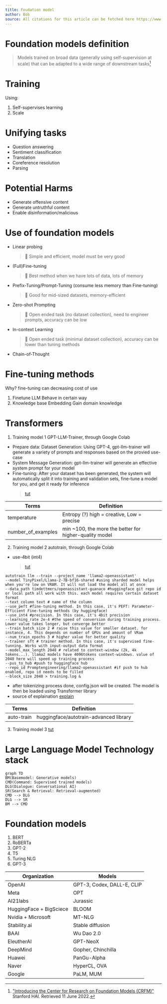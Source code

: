 ```yaml
---
title: Foudation model
author: Bob
source: All citations for this article can be fetched here https://www.youtube.com/watch?v=YzyBSDn3OQU
---
```


# Foundation models definition
> Models trained on broad data (generally using self-supervision at scale) that can be adapted to a wide range of downstream tasks[^1]
# Training
Using:
1. Self-supervises learning
2. Scale
# Unifying tasks
- Question answering
- Sentiment classification
- Translation
- Coreference resolution
- Parsing
# Potential Harms
- Generate offensive content
- Generate untruthful content
- Enable disinformation/malicious
# Use of foundation models
- Linear probing
  > :notebook:
  > Simple and efficient, model must be very good
- (Full)Fine-tuning
  > :notebook:
  > Best method when we have lots of data, lots of memory
- Prefix-Tuning/Prompt-Tuning (consume less memory than Fine-tuning)
  > :notebook:
  > Good for mid-sized datasets, memory-efficient
- Zero-shot Prompting
  > :notebook:
  > Open ended task (no dataset collection), need to engineer prompts, accuracy can be low
- In-context Learning
  > :notebook:
  > Open ended task (minimal dataset collection), accuracy can be lower than tuning methods
- Chain-of-Thought
# Fine-tuning methods
Why? fine-tuning can decreasing cost of use
1. Finetune LLM
   Behave in certain way  
2. Knowledge base Embedding
   Gain domain knowledge
# Transformers
1. Training model 1
  GPT-LLM-Trainer, through Google Colab
- Prepare data: Dataset Generation: Using GPT-4, gpt-llm-trainer will generate a variety of prompts and responses based on the provied use-case
- System Message Generation: gpt-llm-trainer will generate an effective system prompt for your model
- Fine-tuning: After your dataset has been generated, the system will automatically split it into training and validation sets, fine-tune a model for you, and get it ready for inference
  > [tut](https://www.youtube.com/watch?v=pRq2Fx4kYQI)


| Terms | Definition |
| ---| --- |
| temperature | Entropy (?) high = creative, Low = precise |
| number_of_examples | min ~100, the more the better for higher-quality model |

2. Training model 2
   autotrain, through Google Colab
- use-4bit (int4)
  > [tut](https://www.youtube.com/watch?v=3fsn19OI_C8)
```
autotrain llm --train --project_name 'llama2-openassistant'
--model TinyPixel/Llama-2-7B-bf16-shared #using sharded model helps when you're low on VRAM. It will not load the model all at once
--data_path timdettmers/openassistant-guanaco #huggingface git repo id or local path all work with this. each model requires certain dataset format
--text_column text # name of the column
--use_peft #fine-tuning method. In this case, it's PEFT: Parameter-Efficient Fine-tuning methods (by huggingface)
--use_int4 #precision. In this case, it's 4bit precision
--learning_rate 2e-4 #the speed of conversion during training process. Lower value takes longer, but converge better
--train_batch_size 2 # raise this value for smaller dataset. for instance, 4. This depends on number of GPUs and amount of VRam
--num_train_epochs 3 # higher value for better quality
--trainer sft # trainer method. In this case, it's supervised fine-tunning. Works with input-output data format
--model_max_length 2048 # related to context-window (2k, 4k tokens...). llama2 models have 4096tokens context-windows. value of 2048 here will speed up training process
--pus_to_hub #push to huggingface hub
--repo_id Promptengineering/llama2-openassistant #if push to hub enabled, repo id needs to be filled
--block_size 2048 > training.log &
```
- after tokenizing process done, config.json will be created. The model is then be loaded using Transformer library
- source of explaination [explain](https://www.youtube.com/watch?v=LslC2nKEEGU)

| Terms | Definition |
| ---| --- |
| auto-train | huggingface/autotrain-advanced library |

3. Training model 3
   [tut](https://www.youtube.com/watch?v=Q9zv369Ggfk)
# Large Language Model Technology stack
```mermaid
graph TD
BM(Basemodel: Generative models)
CMD(Command: Supervised trained models)
DLG(Dialogue: Conversational AI)
SR(Search & Retrieval: Retrieval-augmented)
CMD --> DLG
DLG --> SR
BM --> CMD
```

# Foundation models
1. BERT
2. RoBERTa
3. GPT-2
4. T5
5. Turing NLG
6. GPT-3

| Organization | Models |
|---|---|
| OpenAI | GPT-3, Codex, DALL-E, CLIP |
| Meta | OPT |
| AI21labs | Jurassic |
| HuggingFace + BigSciece | BLOOM |
| Nvidia + Microsoft | MT-NLG |
| Stability.ai | Stable diffusion |
| BAAI | Wu Dao 2.0 |
| EleutherAI | GPT-NeoX |
| DeepMind | Gopher, Chinchilla |
| Huawei | PanGu-Alpha |
| Naver | HyperCL, OVA |
| Google | PaLM, MUM |
[^1]: ["Introducing the Center for Research on Foundation Models (CRFM)"](https://hai.stanford.edu/news/introducing-center-research-foundation-models-crfm) Stanford HAI. Retrieved 11 June 2022.
